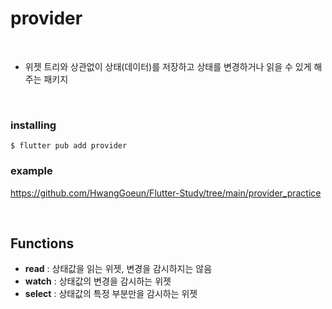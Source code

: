 # provider
<br>

- 위젯 트리와 상관없이 상태(데이터)를 저장하고 상태를 변경하거나 읽을 수 있게 해주는 패키지

<br>

### installing
`$ flutter pub add provider`

### example
https://github.com/HwangGoeun/Flutter-Study/tree/main/provider_practice

<br>

## Functions
- <b>read</b> : 상태값을 읽는 위젯, 변경을 감시하지는 않음
- <b>watch</b> : 상태값의 변경을 감시하는 위젯
- <b>select</b> : 상태값의 특정 부분만을 감시하는 위젯